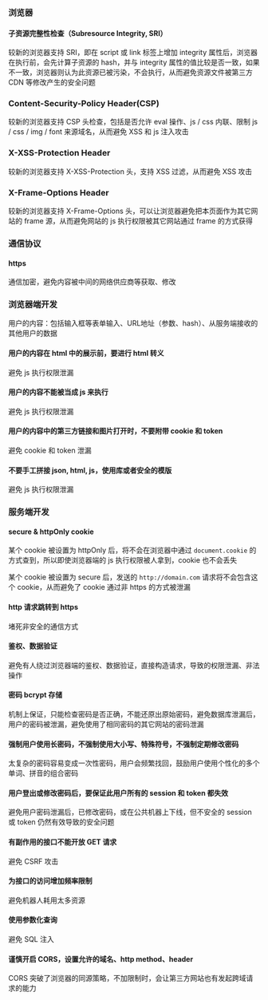 ### 浏览器

#### 子资源完整性检查（Subresource Integrity, SRI）

较新的浏览器支持 SRI，即在 script 或 link 标签上增加 integrity 属性后，浏览器在执行前，会先计算子资源的 hash，并与 integrity 属性的值比较是否一致，如果不一致，浏览器则认为此资源已被污染，不会执行，从而避免资源文件被第三方 CDN 等修改产生的安全问题

### Content-Security-Policy Header(CSP)

较新的浏览器支持 CSP 头检查，包括是否允许 eval 操作、js / css 内联、限制 js / css / img / font 来源域名，从而避免 XSS 和 js 注入攻击

### X-XSS-Protection Header

较新的浏览器支持 X-XSS-Protection 头，支持 XSS 过滤，从而避免 XSS 攻击

### X-Frame-Options Header

较新的浏览器支持 X-Frame-Options 头，可以让浏览器避免把本页面作为其它网站的 frame 源，从而避免网站的 js 执行权限被其它网站通过 frame 的方式获得

### 通信协议

#### https

通信加密，避免内容被中间的网络供应商等获取、修改

### 浏览器端开发

用户的内容：包括输入框等表单输入、URL地址（参数、hash）、从服务端接收的其他用户的数据

#### 用户的内容在 html 中的展示前，要进行 html 转义

避免 js 执行权限泄漏

#### 用户的内容不能被当成 js 来执行

避免 js 执行权限泄漏

#### 用户的内容中的第三方链接和图片打开时，不要附带 cookie 和 token

避免 cookie 和 token 泄漏

#### 不要手工拼接 json, html, js，使用库或者安全的模版

避免 js 执行权限泄漏

### 服务端开发

#### secure & httpOnly cookie

某个 cookie 被设置为 httpOnly 后，将不会在浏览器中通过 `document.cookie` 的方式查到，所以即使浏览器端的 js 执行权限被人拿到，cookie 也不会丢失

某个 cookie 被设置为 secure 后，发送的 `http://domain.com` 请求将不会包含这个 cookie，从而避免了 cookie 通过非 https 的方式被泄漏

#### http 请求跳转到 https

堵死非安全的通信方式

#### 鉴权、数据验证

避免有人绕过浏览器端的鉴权、数据验证，直接构造请求，导致的权限泄漏、非法操作

#### 密码 bcrypt 存储

机制上保证，只能检查密码是否正确，不能还原出原始密码，避免数据库泄漏后，用户的密码被泄漏，避免使用了相同密码的其它网站的密码泄漏

#### 强制用户使用长密码，不强制使用大小写、特殊符号，不强制定期修改密码

太复杂的密码容易变成一次性密码，用户会频繁找回，鼓励用户使用个性化的多个单词、拼音的组合密码

#### 用户登出或修改密码后，要保证此用户所有的 session 和 token 都失效

避免用户密码泄漏后，已修改密码，或在公共机器上下线，但不安全的 session 或 token 仍然有效导致的安全问题

#### 有副作用的接口不能开放 GET 请求

避免 CSRF 攻击

#### 为接口的访问增加频率限制

避免机器人耗用太多资源

#### 使用参数化查询

避免 SQL 注入

#### 谨慎开启 CORS，设置允许的域名、http method、header

CORS 突破了浏览器的同源策略，不加限制时，会让第三方网站也有发起跨域请求的能力
